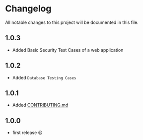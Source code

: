 # Changelog

All notable changes to this project will be documented in this file.

## 1.0.3
- Added Basic Security Test Cases of a web application

## 1.0.2
-   Added `Database Testing Cases`

## 1.0.1
-   Added [CONTRIBUTING.md](CONTRIBUTING.md)

## 1.0.0
-   first release 😃